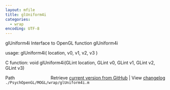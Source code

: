 ```yaml
---
layout: mfile
title: glUniform4i
categories:
  - wrap
encoding: UTF-8
---
```


glUniform4i  Interface to OpenGL function glUniform4i

usage:  glUniform4i\( location, v0, v1, v2, v3 \)

C function:  void glUniform4i\(GLint location, GLint v0, GLint v1, GLint v2, GLint v3\)


<div class="code_header" style="text-align:right;">
  <span style="float:left;">Path&nbsp;&nbsp;</span> <span class="counter">Retrieve <a href=
  "https://raw.github.com/Psychtoolbox-3/Psychtoolbox-3/beta/./PsychOpenGL/MOGL/wrap/glUniform4i.m">current version from GitHub</a> | View <a href=
  "https://github.com/Psychtoolbox-3/Psychtoolbox-3/commits/beta/./PsychOpenGL/MOGL/wrap/glUniform4i.m">changelog</a></span>
</div>
<div class="code">
  <code>./PsychOpenGL/MOGL/wrap/glUniform4i.m</code>
</div>
